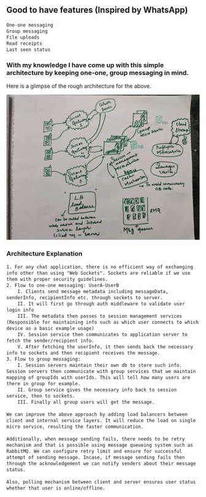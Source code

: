 ## Good to have features (Inspired by WhatsApp)
    One-one messaging
    Group messaging
    File uploads
    Read receipts
    Last seen status

### With my knowledge I have come up with this simple architecture by keeping one-one, group messaging in mind. 

Here is a glimpse of the rough architecture for the above.

![alt text](chat_app_arch.jpeg)

### Architecture Explanation
    1. For any chat application, there is no efficient way of exchanging info other than using "Web Sockets". Sockets are reliable if we use them with proper security guidelines.
    2. Flow to one-one messaging: UserA-UserB 
        I. Clients send message metadata including messageData, senderInfo, recipientInfo etc. through sockets to server.
        II. It will first go through auth middleware to validate user login info
        III. The metadata then passes to session management services (Responsible for maintaining info such as which user connects to which device as a basic example usage)
        IV. Session service then communicates to application server to fetch the sender/recipient info.
        V. After fetching the userInfo, it then sends back the necessary info to sockets and then recipient receives the message.
    3. Flow to group messaging: 
        I. Session servers maintain their own db to store such info. Session servers then communicate with group services that we maintain mapping of groupIds with userIds. This will tell how many users are there in group for example.
        II. Group service gives the necessary info back to session service, then to sockets. 
        III. Finally all group users will get the message.
    
    We can improve the above approach by adding load balancers between client and internal service layers. It will reduce the load on single micro service, resulting the faster communication.
    
    Additionally, when message sending fails, there needs to be retry mechanism and that is possible using message queueing system such as RabbitMQ. We can configure retry limit and ensure for successful attempt of sending message. Incase, if message sending fails then through the acknowledgement we can notify senders about their message status.

    Also, polling mechanism between client and server ensures user status whether that user is online/offline.
    

